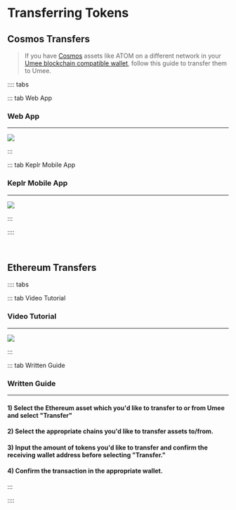 # Transferring Tokens

## Cosmos Transfers

> If you have [Cosmos](/learn-the-basics/cosmos-basics/what-is-cosmos) assets like ATOM on a different network in your [Umee blockchain compatible wallet](/users/getting-started/creating-wallet), follow this guide to transfer them to Umee.

:::: tabs

::: tab Web App

### Web App

****

![](/bg/transfer-assets-on.gif)

:::

::: tab Keplr Mobile App

### Keplr Mobile App

****

![](/bg/mobile-transfer.gif)

:::

::::

<br>

## Ethereum Transfers

:::: tabs

::: tab Video Tutorial

### Video Tutorial

****

![](/bg/bridge-usdc.gif)

:::

::: tab Written Guide

### Written Guide

****

#### 1) Select the Ethereum asset which you'd like to transfer to or from Umee and select "Transfer"

#### 2) Select the appropriate chains you'd like to transfer assets to/from.

#### 3) Input the amount of tokens you'd like to transfer and confirm the receiving wallet address before selecting "Transfer."

#### 4) Confirm the transaction in the appropriate wallet.

:::

::::